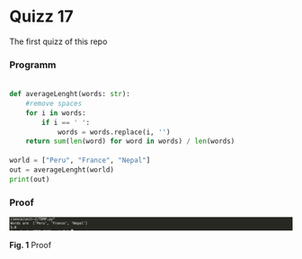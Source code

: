 # Quizz 17
The first quizz of this repo

### Programm
    
```python

def averageLenght(words: str):
    #remove spaces
    for i in words:
        if i == ' ':
            words = words.replace(i, '')
    return sum(len(word) for word in words) / len(words)

world = ["Peru", "France", "Nepal"]
out = averageLenght(world)
print(out)

```
### Proof
![](../Images/quizz17-proof.png)

**Fig. 1** Proof